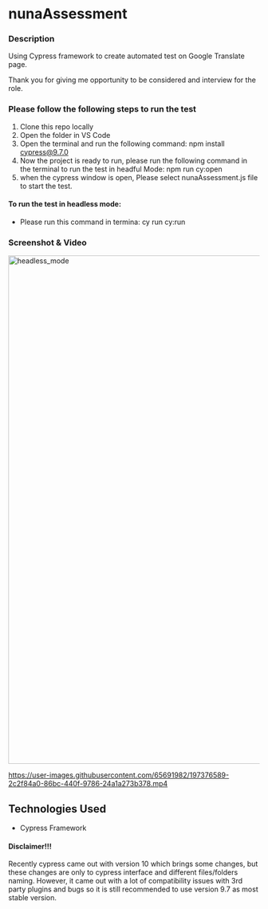 # nunaAssessment

### Description
Using Cypress framework to create automated test on Google Translate page.

Thank you for giving me opportunity to be considered and interview for the role. 



### Please follow the following steps to run the test 
1. Clone this repo locally
2. Open the folder in VS Code
3. Open the terminal and run the following command: npm install cypress@9.7.0
4. Now the project is ready to run, please run the following command in the terminal to run the test in headful Mode: npm run cy:open
5. when the cypress window is open, Please select nunaAssessment.js file to start the test.


#### To run the test in headless mode:
- Please run this command in termina: cy run cy:run

### Screenshot & Video

<img width="1020" alt="headless_mode" src="https://user-images.githubusercontent.com/65691982/197376711-1d0e34ca-6ce6-4fda-a2c9-c8ea2c0b93dc.png">


https://user-images.githubusercontent.com/65691982/197376589-2c2f84a0-86bc-440f-9786-24a1a273b378.mp4



## Technologies Used
- Cypress Framework


#### Disclaimer!!!

Recently cypress came out with version 10 which brings some changes, but these changes are only to cypress interface and different files/folders naming. However, it came out with a lot of compatibility issues with 3rd party plugins and bugs so it is still recommended to use version 9.7 as most stable version.
